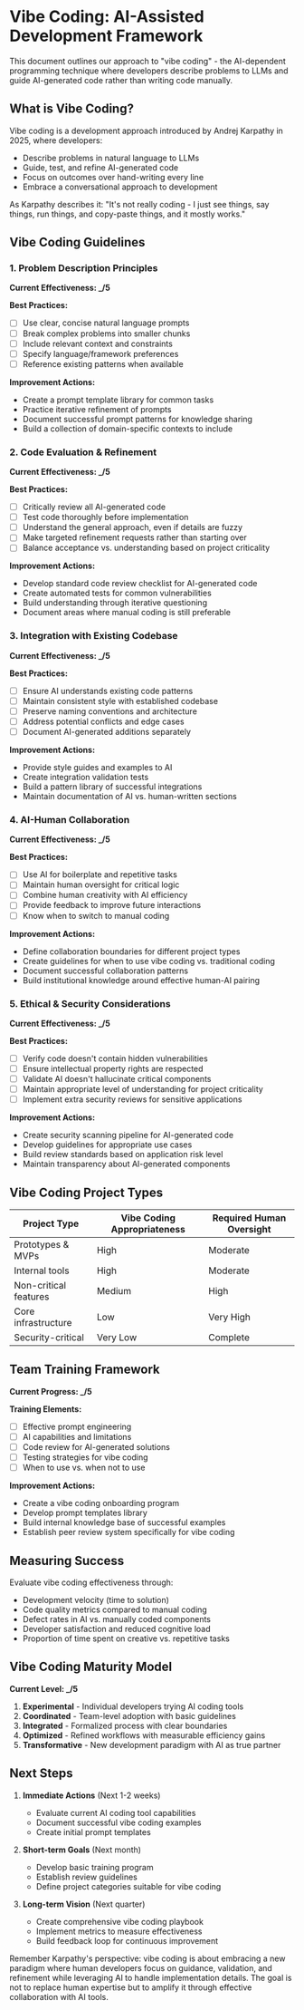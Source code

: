 # Vibe Coding: AI-Assisted Development Framework

This document outlines our approach to "vibe coding" - the AI-dependent programming technique where developers describe problems to LLMs and guide AI-generated code rather than writing code manually.

## What is Vibe Coding?

Vibe coding is a development approach introduced by Andrej Karpathy in 2025, where developers:

- Describe problems in natural language to LLMs
- Guide, test, and refine AI-generated code
- Focus on outcomes over hand-writing every line
- Embrace a conversational approach to development

As Karpathy describes it: "It's not really coding - I just see things, say things, run things, and copy-paste things, and it mostly works."

## Vibe Coding Guidelines

### 1. Problem Description Principles

**Current Effectiveness: \_/5**

**Best Practices:**

- [ ] Use clear, concise natural language prompts
- [ ] Break complex problems into smaller chunks
- [ ] Include relevant context and constraints
- [ ] Specify language/framework preferences
- [ ] Reference existing patterns when available

**Improvement Actions:**

- Create a prompt template library for common tasks
- Practice iterative refinement of prompts
- Document successful prompt patterns for knowledge sharing
- Build a collection of domain-specific contexts to include

### 2. Code Evaluation & Refinement

**Current Effectiveness: \_/5**

**Best Practices:**

- [ ] Critically review all AI-generated code
- [ ] Test code thoroughly before implementation
- [ ] Understand the general approach, even if details are fuzzy
- [ ] Make targeted refinement requests rather than starting over
- [ ] Balance acceptance vs. understanding based on project criticality

**Improvement Actions:**

- Develop standard code review checklist for AI-generated code
- Create automated tests for common vulnerabilities
- Build understanding through iterative questioning
- Document areas where manual coding is still preferable

### 3. Integration with Existing Codebase

**Current Effectiveness: \_/5**

**Best Practices:**

- [ ] Ensure AI understands existing code patterns
- [ ] Maintain consistent style with established codebase
- [ ] Preserve naming conventions and architecture
- [ ] Address potential conflicts and edge cases
- [ ] Document AI-generated additions separately

**Improvement Actions:**

- Provide style guides and examples to AI
- Create integration validation tests
- Build a pattern library of successful integrations
- Maintain documentation of AI vs. human-written sections

### 4. AI-Human Collaboration

**Current Effectiveness: \_/5**

**Best Practices:**

- [ ] Use AI for boilerplate and repetitive tasks
- [ ] Maintain human oversight for critical logic
- [ ] Combine human creativity with AI efficiency
- [ ] Provide feedback to improve future interactions
- [ ] Know when to switch to manual coding

**Improvement Actions:**

- Define collaboration boundaries for different project types
- Create guidelines for when to use vibe coding vs. traditional coding
- Document successful collaboration patterns
- Build institutional knowledge around effective human-AI pairing

### 5. Ethical & Security Considerations

**Current Effectiveness: \_/5**

**Best Practices:**

- [ ] Verify code doesn't contain hidden vulnerabilities
- [ ] Ensure intellectual property rights are respected
- [ ] Validate AI doesn't hallucinate critical components
- [ ] Maintain appropriate level of understanding for project criticality
- [ ] Implement extra security reviews for sensitive applications

**Improvement Actions:**

- Create security scanning pipeline for AI-generated code
- Develop guidelines for appropriate use cases
- Build review standards based on application risk level
- Maintain transparency about AI-generated components

## Vibe Coding Project Types

| Project Type          | Vibe Coding Appropriateness | Required Human Oversight |
| --------------------- | --------------------------- | ------------------------ |
| Prototypes & MVPs     | High                        | Moderate                 |
| Internal tools        | High                        | Moderate                 |
| Non-critical features | Medium                      | High                     |
| Core infrastructure   | Low                         | Very High                |
| Security-critical     | Very Low                    | Complete                 |

## Team Training Framework

**Current Progress: \_/5**

**Training Elements:**

- [ ] Effective prompt engineering
- [ ] AI capabilities and limitations
- [ ] Code review for AI-generated solutions
- [ ] Testing strategies for vibe coding
- [ ] When to use vs. when not to use

**Improvement Actions:**

- Create a vibe coding onboarding program
- Develop prompt templates library
- Build internal knowledge base of successful examples
- Establish peer review system specifically for vibe coding

## Measuring Success

Evaluate vibe coding effectiveness through:

- Development velocity (time to solution)
- Code quality metrics compared to manual coding
- Defect rates in AI vs. manually coded components
- Developer satisfaction and reduced cognitive load
- Proportion of time spent on creative vs. repetitive tasks

## Vibe Coding Maturity Model

**Current Level: \_/5**

1. **Experimental** - Individual developers trying AI coding tools
2. **Coordinated** - Team-level adoption with basic guidelines
3. **Integrated** - Formalized process with clear boundaries
4. **Optimized** - Refined workflows with measurable efficiency gains
5. **Transformative** - New development paradigm with AI as true partner

## Next Steps

1. **Immediate Actions** (Next 1-2 weeks)

   - Evaluate current AI coding tool capabilities
   - Document successful vibe coding examples
   - Create initial prompt templates

2. **Short-term Goals** (Next month)

   - Develop basic training program
   - Establish review guidelines
   - Define project categories suitable for vibe coding

3. **Long-term Vision** (Next quarter)
   - Create comprehensive vibe coding playbook
   - Implement metrics to measure effectiveness
   - Build feedback loop for continuous improvement

Remember Karpathy's perspective: vibe coding is about embracing a new paradigm where human developers focus on guidance, validation, and refinement while leveraging AI to handle implementation details. The goal is not to replace human expertise but to amplify it through effective collaboration with AI tools.
